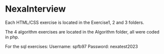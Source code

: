 # NexaInterview

Each HTML/CSS exercise is located in the Exercise1, 2 and 3 folders.

The 4 algorithm exercises are located in the Algorithm folder, all were coded in php.

For the sql exercises:
Username: spfb97
Password: nexatest2023
